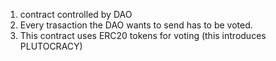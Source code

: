 1. contract controlled by DAO
2. Every trasaction the DAO wants to send has to be voted.
3. This contract uses ERC20 tokens for voting (this introduces PLUTOCRACY)